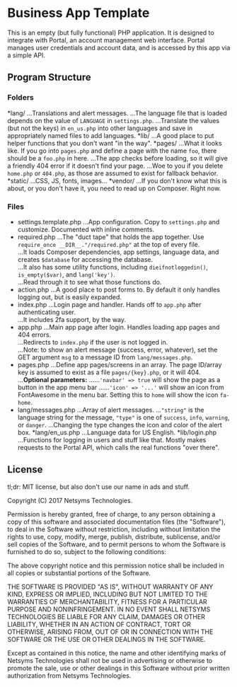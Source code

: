 Business App Template
=====================

This is an empty (but fully functional) PHP application.  It is designed to 
integrate with Portal, an account management web interface.  Portal manages 
user credentials and account data, and is accessed by this app via a simple API.

Program Structure
-----------------

### Folders
*lang/
...Translations and alert messages.
...The language file that is loaded depends on the value of `LANGUAGE` in `settings.php`.
...Translate the values (but not the keys) in `en_us.php` into other languages and save in appropriately named files to add languages.
*lib/
...A good place to put helper functions that you don't want "in the way".
*pages/
...What it looks like.  If you go into `pages.php` and define a page with the name `foo`, there should be a `foo.php` in here.
...The app checks before loading, so it will give a friendly 404 error if it doesn't find your page.
...Woe to you if you delete `home.php` or `404.php`, as those are assumed to exist for fallback behavior.
*static/
...CSS, JS, fonts, images...
*vendor/
...If you don't know what this is about, or you don't have it, you need to read up on Composer.  Right now.

### Files
* settings.template.php
...App configuration.  Copy to `settings.php` and customize.  Documented with inline comments.
* required.php
...The "duct tape" that holds the app together.  Use `require_once __DIR__."/required.php"` at the top of every file.  
...It loads Composer dependencies, app settings, language data, and creates `$database` for accessing the database.  
...It also has some utility functions, including `dieifnotloggedin()`, `is_empty($var)`, and `lang('key')`.  
...Read through it to see what those functions do.
* action.php
...A good place to post forms to.  By default it only handles logging out, but is easily expanded.
* index.php
...Login page and handler.  Hands off to `app.php` after authenticating user.  
...It includes 2fa support, by the way.
* app.php
...Main app page after login.  Handles loading app pages and 404 errors.  
...Redirects to `index.php` if the user is not logged in.  
...Note: to show an alert message (success, error, whatever), set the GET argument `msg` to a message ID from `lang/messages.php`.
* pages.php
...Define app pages/screens in an array.  The page ID/array key is assumed to exist as a file `pages/{key}.php`, or it will 404.
...__Optional parameters:__
......`'navbar' => true` will show the page as a button in the app menu bar
......`'icon' => '...'` will show an icon from FontAwesome in the menu bar.  Setting this to `home` will show the icon `fa-home`.
* lang/messages.php
...Array of alert messages.
...`"string"` is the language string for the message, `"type"` is one of `success`, `info`, `warning`, or `danger`.
...Changing the type changes the icon and color of the alert box.
*lang/en_us.php
...Language data for US English.
*lib/login.php
...Functions for logging in users and stuff like that.  Mostly makes requests to the Portal API, which calls the real functions "over there".

License
-------

tl;dr: MIT license, but also don't use our name in ads and stuff.

Copyright (C) 2017 Netsyms Technologies.

Permission is hereby granted, free of charge, to any person obtaining a copy of this software and associated documentation files (the "Software"), to deal in the Software without restriction, including without limitation the rights to use, copy, modify, merge, publish, distribute, sublicense, and/or sell copies of the Software, and to permit persons to whom the Software is furnished to do so, subject to the following conditions:

The above copyright notice and this permission notice shall be included in all copies or substantial portions of the Software.

THE SOFTWARE IS PROVIDED "AS IS", WITHOUT WARRANTY OF ANY KIND, EXPRESS OR IMPLIED, INCLUDING BUT NOT LIMITED TO THE WARRANTIES OF MERCHANTABILITY, FITNESS FOR A PARTICULAR PURPOSE AND NONINFRINGEMENT. IN NO EVENT SHALL NETSYMS TECHNOLOGIES BE LIABLE FOR ANY CLAIM, DAMAGES OR OTHER LIABILITY, WHETHER IN AN ACTION OF CONTRACT, TORT OR OTHERWISE, ARISING FROM, OUT OF OR IN CONNECTION WITH THE SOFTWARE OR THE USE OR OTHER DEALINGS IN THE SOFTWARE.

Except as contained in this notice, the name and other identifying marks of Netsyms Technologies shall not be used in advertising or otherwise to promote the sale, use or other dealings in this Software without prior written authorization from Netsyms Technologies.
